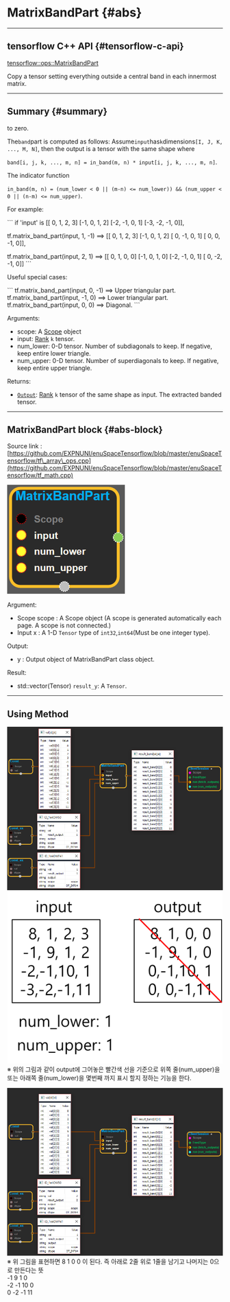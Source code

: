 # MatrixBandPart {#abs}

---

## tensorflow C++ API {#tensorflow-c-api}

[tensorflow::ops::MatrixBandPart](https://www.tensorflow.org/api_docs/cc/class/tensorflow/ops/matrix-band-part.html)

Copy a tensor setting everything outside a central band in each innermost matrix.

---

## Summary {#summary}

to zero.

The`band`part is computed as follows: Assume`input`has`k`dimensions`[I, J, K, ..., M, N]`, then the output is a tensor with the same shape where

`band[i, j, k, ..., m, n] = in_band(m, n) * input[i, j, k, ..., m, n]`.

The indicator function

`in_band(m, n) = (num_lower < 0 || (m-n) <= num_lower)) && (num_upper < 0 || (n-m) <= num_upper)`.

For example:

\`\`\` if 'input' is \[\[ 0, 1, 2, 3\] \[-1, 0, 1, 2\] \[-2, -1, 0, 1\] \[-3, -2, -1, 0\]\],

tf.matrix\_band\_part\(input, 1, -1\) ==&gt; \[\[ 0, 1, 2, 3\] \[-1, 0, 1, 2\] \[ 0, -1, 0, 1\] \[ 0, 0, -1, 0\]\],

tf.matrix\_band\_part\(input, 2, 1\) ==&gt; \[\[ 0, 1, 0, 0\] \[-1, 0, 1, 0\] \[-2, -1, 0, 1\] \[ 0, -2, -1, 0\]\] \`\`\`

Useful special cases:

\`\`\` tf.matrix\_band\_part\(input, 0, -1\) ==&gt; Upper triangular part. tf.matrix\_band\_part\(input, -1, 0\) ==&gt; Lower triangular part. tf.matrix\_band\_part\(input, 0, 0\) ==&gt; Diagonal. \`\`\`

Arguments:

* scope: A [Scope](https://www.tensorflow.org/api_docs/cc/class/tensorflow/scope.html#classtensorflow_1_1_scope) object 
* input: [Rank](https://www.tensorflow.org/api_docs/cc/class/tensorflow/ops/rank.html#classtensorflow_1_1ops_1_1_rank) `k` tensor.
* num\_lower: 0-D tensor. Number of subdiagonals to keep. If negative, keep entire lower triangle.
* num\_upper: 0-D tensor. Number of superdiagonals to keep. If negative, keep entire upper triangle.

Returns:

* [`Output`](https://www.tensorflow.org/api_docs/cc/class/tensorflow/output.html#classtensorflow_1_1_output): [Rank](https://www.tensorflow.org/api_docs/cc/class/tensorflow/ops/rank.html#classtensorflow_1_1ops_1_1_rank) `k` tensor of the same shape as input. The extracted banded tensor.

---

## MatrixBandPart block {#abs-block}

Source link :[https://github.com/EXPNUNI/enuSpaceTensorflow/blob/master/enuSpaceTensorflow/tf\_array\_ops.cpp](https://github.com/EXPNUNI/enuSpaceTensorflow/blob/master/enuSpaceTensorflow/tf_math.cpp)

![](/assets/array_ops/matrixbandpart1.png)

Argument:

* Scope scope : A Scope object \(A scope is generated automatically each page. A scope is not connected.\)
* Input x : A 1-D `Tensor` type of `int32`,`int64`\(Must be one integer type\).

Output:

* y : Output object of MatrixBandPart class object.

Result:

* std::vector\(Tensor\) `result_y`: A `Tensor`.

---

## Using Method

![](/assets/array_ops/matrixbandpartblock2.png)![](/assets/array_ops/matrix_band_part설명.png)  
※ 위의 그림과 같이 output에 그어놓은 빨간색 선을 기준으로 위쪽 줄\(num\_upper\)을 또는 아래쪽 줄\(num\_lower\)을 몇번째 까지 표시 할지 정하는 기능을 한다.

![](/assets/array_ops/matrixbandpart3.png)※ 위 그림을 표현하면  8   1   0   0  이 된다. 즉 아래로 2줄 위로 1줄을 남기고 나머지는 0으로 만든다는 뜻  
                                      -1  9   1   0  
                                      -2 -1  10  0  
                                       0 -2  -1  11

